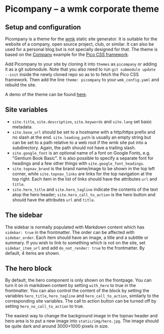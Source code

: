 # Picompany – a wmk corporate theme

## Setup and configuration

Picompany is a theme for the [wmk](https://github.com/bk/wmk) static site
generator. It is suitable for the website of a company, open source project,
club, or similar. It can also be used for a personal blog but is not specially
designed for that. The theme is based on the
[Company](https://picocss.com/examples/company/) example for the [Pico
CSS framework](https://picocss.com/).

Add Picompany to your site by cloning it into `themes` as
`picompany` or adding it as a git submodule. Note that you also need to run
`git submodule update --init` inside the newly cloned repo so as to to fetch
the Pico CSS framework.  Then add the line `theme: picompany` to your
`wmk_config.yaml` and rebuild the site.

A demo of the theme can be found [here](https://picompany.baldr.net/).


## Site variables

-   `site.title`, `site.description`, `site.keywords` and `site.lang`
    set basic metadata.
-   `site.base_url` should be set to a hostname with a http/https prefix
    and no slash at the end. `site.leading_path` is usually an empty
    string but can be set to a path relative to a web root if the wmk
    site put into a subdirectory. Again, the path should not have a
    trailing slash.
-   `site.google_font` is an optional name of a font on Google Fonts,
    e.g. \"Gentium Book Basic\". It is also possible to specify a
    separate font for headings and a few other things with
    `site.google_font_headings`.
-   `site.topnav_brand` is the brand name/image to be shown in the top
    left corner, while `site.topnav_links` are links for the top
    navigation at the top right. Each item in the list of links should
    have the attributes `url` and `title`.
-   `site.hero_title` and `site.hero_tagline` indicate the contents of
    the text atop the hero header; `site.hero_call_to_action` is the
    hero button and should have the attributes `url` and `title`.

## The sidebar

The sidebar is normally populated with Markdown content which has
`sidebar: true` in the frontmatter. The order can be affected with
`sidebar_order`. Each item should have an image, a title and a subtitle
or summary. If you wish to link to something which is not on the site,
set `sidebar_item_url` and add `do_not_render: true` to the frontmatter.
By default, 4 items are shown.

## The hero block

By default, the hero component is only shown on the frontpage. You can
turn it on in markdown content by setting `with_hero` to true in the
frontmatter. You can also control the content of the block by setting
the variables `hero_title`, `hero_tagline` and `hero_call_to_action`,
similarly to the corresponding site variables. The call to action button
can be turned off by setting `hero_no_call_to_action` to true.

The easiest way to change the background image in the topnav header and
hero area is to put a new image into `static/img/hero.jpg`. The image
should be quite dark and around 3000×1000 pixels in size.
